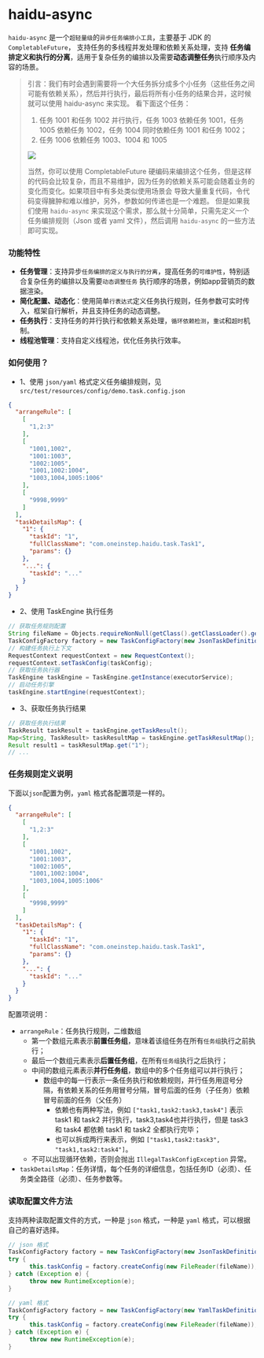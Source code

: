 # haidu-async

`haidu-async` 是一个`超轻量级`的`异步任务编排小工具`，主要基于 JDK 的`CompletableFuture`， 支持任务的多线程并发处理和依赖关系处理，支持
**任务编排定义和执行的分离**，适用于复杂任务的编排以及需要**动态调整任务**执行顺序及内容的场景。

> 引言：我们有时会遇到需要将一个大任务拆分成多个小任务（这些任务之间可能有依赖关系），然后并行执行，最后将所有小任务的结果合并，这时候就可以使用
> haidu-async 来实现。
> 看下面这个任务：
> 1. 任务 1001 和任务 1002 并行执行，任务 1003 依赖任务 1001，任务 1005 依赖任务 1002，任务 1004 同时依赖任务 1001 和任务
     1002；
> 2. 任务 1006 依赖任务 1003、1004 和 1005
>
> ![](https://mp-img-1300842660.cos.ap-guangzhou.myqcloud.com/1725953990673-090b7cf8-dab5-4fce-99d2-f78a8bf5aa69.png)
>
> 当然，你可以使用 CompletableFuture 硬编码来编排这个任务，但是这样的代码会比较复杂，而且不易维护，因为任务的依赖关系可能会随着业务的变化而变化。如果项目中有多处类似使用场景会
> 导致大量重复代码，令代码变得臃肿和难以维护，另外，参数如何传递也是一个难题。
> 但是如果我们使用 `haidu-async` 来实现这个需求，那么就十分简单，只需先定义一个任务编排规则（Json 或者 yaml 文件），然后调用
`haidu-async` 的一些方法即可实现。

### 功能特性

- **任务管理**：支持异步`任务编排的定义与执行的分离`，提高任务的`可维护性`，特别适合复杂任务的编排以及需要`动态调整任务`
  执行顺序的场景，例如app营销页的数据渲染。
- **简化配置、动态化**：使用简单`行表达式`定义任务执行规则，任务参数可实时传入，框架自行解析，并且支持任务的动态调整。
- **任务执行**：支持任务的并行执行和依赖关系处理，`循环依赖检测`，`重试`和`超时`机制。
- **线程池管理**：支持自定义线程池，优化任务执行效率。

### 如何使用？

- 1、使用 `json/yaml` 格式定义任务编排规则，见 `src/test/resources/config/demo.task.config.json`

```json
{
  "arrangeRule": [
    [
      "1,2:3"
    ],
    [
      "1001,1002",
      "1001:1003",
      "1002:1005",
      "1001,1002:1004",
      "1003,1004,1005:1006"
    ],
    [
      "9998,9999"
    ]
  ],
  "taskDetailsMap": {
    "1": {
      "taskId": "1",
      "fullClassName": "com.oneinstep.haidu.task.Task1",
      "params": {}
    },
    "...": {
      "taskId": "..."
    }
  }
}
```

- 2、使用 TaskEngine 执行任务

```java
// 获取任务规则配置
String fileName = Objects.requireNonNull(getClass().getClassLoader().getResource("config/demo.task.config.json")).getFile();
TaskConfigFactory factory = new TaskConfigFactory(new JsonTaskDefinitionReader());
// 构建任务执行上下文
RequestContext requestContext = new RequestContext();
requestContext.setTaskConfig(taskConfig);
// 获取任务执行器
TaskEngine taskEngine = TaskEngine.getInstance(executorService);
// 启动任务引擎
taskEngine.startEngine(requestContext);
```

- 3、获取任务执行结果

```java
// 获取任务执行结果
TaskResult taskResult = taskEngine.getTaskResult();
Map<String, TaskResult> taskResultMap = taskEngine.getTaskResultMap();
Result result1 = taskResultMap.get("1");
// ...
```

### 任务规则定义说明

下面以`json`配置为例，`yaml` 格式各配置项是一样的。

```json
{
  "arrangeRule": [
    [
      "1,2:3"
    ],
    [
      "1001,1002",
      "1001:1003",
      "1002:1005",
      "1001,1002:1004",
      "1003,1004,1005:1006"
    ],
    [
      "9998,9999"
    ]
  ],
  "taskDetailsMap": {
    "1": {
      "taskId": "1",
      "fullClassName": "com.oneinstep.haidu.task.Task1",
      "params": {}
    },
    "...": {
      "taskId": "..."
    }
  }
}
```

配置项说明：

- `arrangeRule`：任务执行规则，二维数组
    - 第一个数组元素表示**前置任务组**，意味着该组任务在所有`任务组`执行之前执行；
    - 最后一个数组元素表示**后置任务组**，在所有`任务组`执行之后执行；
    - 中间的数组元素表示**并行任务组**，数组中的多个任务组可以并行执行；
        - 数组中的每一行表示一条任务执行和依赖规则，并行任务用逗号分隔，有依赖关系的任务用冒号分隔，冒号后面的任务（子任务）依赖冒号前面的任务（父任务）
            - 依赖也有两种写法，例如 `["task1,task2:task3,task4"]` 表示 task1 和 task2 并行执行，task3,task4也并行执行，但是
              task3 和 task4 都依赖 task1 和
              task2 全都执行完毕；
            - 也可以拆成两行来表示，例如 `["task1,task2:task3", "task1,task2:task4"]`。
    - 不可以出现循环依赖，否则会抛出 `IllegalTaskConfigException` 异常。
- `taskDetailsMap`：任务详情，每个任务的详细信息，包括任务ID（必须）、任务类全路径（必须）、任务参数等。

### 读取配置文件方法

支持两种读取配置文件的方式，一种是 `json` 格式，一种是 `yaml` 格式，可以根据自己的喜好选择。

```java
// json 格式
TaskConfigFactory factory = new TaskConfigFactory(new JsonTaskDefinitionReader());
try {
      this.taskConfig = factory.createConfig(new FileReader(fileName));
} catch (Exception e) {
      throw new RuntimeException(e);
}

// yaml 格式
TaskConfigFactory factory = new TaskConfigFactory(new YamlTaskDefinitionReader());
try {
      this.taskConfig = factory.createConfig(new FileReader(fileName));
} catch (Exception e) {
      throw new RuntimeException(e);
}
```
